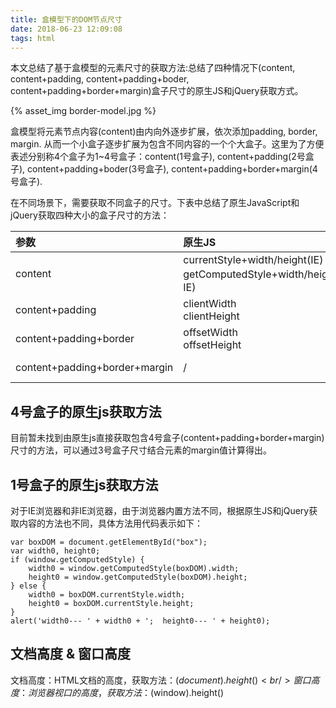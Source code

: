 ```yaml
---
title: 盒模型下的DOM节点尺寸
date: 2018-06-23 12:09:08
tags: html
---
```


本文总结了基于盒模型的元素尺寸的获取方法:总结了四种情况下(content, content+padding, content+padding+boder, content+padding+border+margin)盒子尺寸的原生JS和jQuery获取方式。
<!-- more -->
<span>
   {% asset_img border-model.jpg %}
</span>

盒模型将元素节点内容(content)由内向外逐步扩展，依次添加padding, border, margin. 从而一个小盒子逐步扩展为包含不同内容的一个个大盒子。这里为了方便表述分别称4个盒子为1~4号盒子：content(1号盒子), content+padding(2号盒子), content+padding+boder(3号盒子), content+padding+border+margin(4号盒子).

在不同场景下，需要获取不同盒子的尺寸。下表中总结了原生JavaScript和jQuery获取四种大小的盒子尺寸的方法：


| 参数 | 原生JS | jQuery |
|:-------|:------------------------------------------------------------------------|-----------------------:|
| content | currentStyle+width/height(IE) <br/> getComputedStyle+width/height(非IE) | width() <br/> height() |
| content+padding | clientWidth <br/> clientHeight | innerWidth() <br/> innerHeight() |
| content+padding+border | offsetWidth <br/> offsetHeight | outerWidth() <br/> outerHeight() |
| content+padding+border+margin | / | outerWidth(true) <br/> outerHeight(true) |

## 4号盒子的原生js获取方法
目前暂未找到由原生js直接获取包含4号盒子(content+padding+border+margin)尺寸的方法，可以通过3号盒子尺寸结合元素的margin值计算得出。

## 1号盒子的原生js获取方法
对于IE浏览器和非IE浏览器，由于浏览器内置方法不同，根据原生JS和jQuery获取内容的方法也不同，具体方法用代码表示如下：
```
var boxDOM = document.getElementById("box");
var width0, height0;
if (window.getComputedStyle) {
    width0 = window.getComputedStyle(boxDOM).width;
    height0 = window.getComputedStyle(boxDOM).height;
} else {
    width0 = boxDOM.currentStyle.width;
    height0 = boxDOM.currentStyle.height;
}
alert('width0--- ' + width0 + ';  height0--- ' + height0);
```

## 文档高度 & 窗口高度

文档高度：HTML文档的高度，获取方法：$(document).height()
<br/>
窗口高度：浏览器视口的高度，获取方法：$(window).height()
